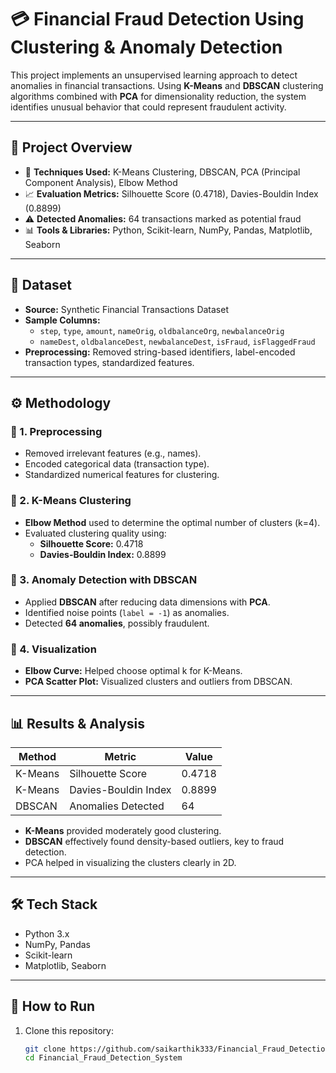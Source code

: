# 💳 Financial Fraud Detection Using Clustering & Anomaly Detection

This project implements an unsupervised learning approach to detect anomalies in financial transactions. Using **K-Means** and **DBSCAN** clustering algorithms combined with **PCA** for dimensionality reduction, the system identifies unusual behavior that could represent fraudulent activity.

---

## 📌 Project Overview

- 🧠 **Techniques Used:** K-Means Clustering, DBSCAN, PCA (Principal Component Analysis), Elbow Method
- 📈 **Evaluation Metrics:** Silhouette Score (0.4718), Davies-Bouldin Index (0.8899)
- ⚠️ **Detected Anomalies:** 64 transactions marked as potential fraud
- 📊 **Tools & Libraries:** Python, Scikit-learn, NumPy, Pandas, Matplotlib, Seaborn

---

## 📂 Dataset

- **Source:** Synthetic Financial Transactions Dataset
- **Sample Columns:**
  - `step`, `type`, `amount`, `nameOrig`, `oldbalanceOrg`, `newbalanceOrig`
  - `nameDest`, `oldbalanceDest`, `newbalanceDest`, `isFraud`, `isFlaggedFraud`
- **Preprocessing:** Removed string-based identifiers, label-encoded transaction types, standardized features.

---

## ⚙️ Methodology

### 🔹 1. Preprocessing
- Removed irrelevant features (e.g., names).
- Encoded categorical data (transaction type).
- Standardized numerical features for clustering.

### 🔹 2. K-Means Clustering
- **Elbow Method** used to determine the optimal number of clusters (k=4).
- Evaluated clustering quality using:
  - **Silhouette Score:** 0.4718
  - **Davies-Bouldin Index:** 0.8899

### 🔹 3. Anomaly Detection with DBSCAN
- Applied **DBSCAN** after reducing data dimensions with **PCA**.
- Identified noise points (`label = -1`) as anomalies.
- Detected **64 anomalies**, possibly fraudulent.

### 🔹 4. Visualization
- **Elbow Curve:** Helped choose optimal k for K-Means.
- **PCA Scatter Plot:** Visualized clusters and outliers from DBSCAN.

---

## 📊 Results & Analysis

| Method        | Metric               | Value     |
|---------------|----------------------|-----------|
| K-Means       | Silhouette Score     | 0.4718    |
| K-Means       | Davies-Bouldin Index | 0.8899    |
| DBSCAN        | Anomalies Detected   | 64        |

- **K-Means** provided moderately good clustering.
- **DBSCAN** effectively found density-based outliers, key to fraud detection.
- PCA helped in visualizing the clusters clearly in 2D.

---

## 🛠️ Tech Stack

- Python 3.x
- NumPy, Pandas
- Scikit-learn
- Matplotlib, Seaborn

---

## 🧪 How to Run

1. Clone this repository:
   ```bash
   git clone https://github.com/saikarthik333/Financial_Fraud_Detection_System.git
   cd Financial_Fraud_Detection_System

